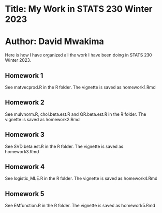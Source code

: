 # Title: My Work in STATS 230 Winter 2023

# Author: David Mwakima

Here is how I have organized all the work I have been doing in STATS 230 Winter 2023.

## Homework 1

See matvecprod.R in the R folder. The vignette is saved as homework1.Rmd

## Homework 2

See mulvnorm.R, chol.beta.est.R and QR.beta.est.R in the R folder. The vignette is saved as homework2.Rmd

## Homework 3

See SVD.beta.est.R in the R folder. The vignette is saved as homework3.Rmd

## Homework 4

See logistic_MLE.R in the R folder. The vignette is saved as homework4.Rmd

## Homework 5

See EMfunction.R in the R folder. The vignette is saved as homework5.Rmd


